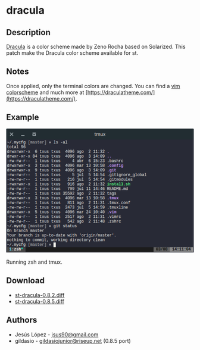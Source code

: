 dracula
=========

Description
-----------
[Dracula](https://draculatheme.com/) is a color scheme made by Zeno Rocha based
on Solarized. This patch make the Dracula color scheme available for st.

Notes
-----
Once applied, only the terminal colors are changed. You can find a
[vim colorscheme](https://draculatheme.com/vim/) and much more at
[https://draculatheme.com/](https://draculatheme.com/).


Example
-------
[![Screenshot](st-dracula.png)](st-dracula.png)

Running zsh and tmux.

Download
--------
* [st-dracula-0.8.2.diff](st-dracula-0.8.2.diff)
* [st-dracula-0.8.5.diff](st-dracula-0.8.5.diff)

Authors
-------
* Jesús López - <jsus90@gmail.com>
* gildasio - <gildasiojunior@riseup.net> (0.8.5 port)
